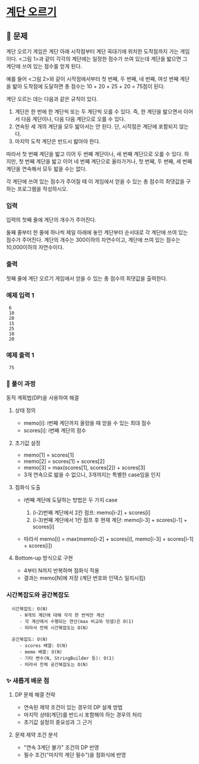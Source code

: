 # [계단 오르기](https://www.acmicpc.net/problem/2579)

## 📌 문제
계단 오르기 게임은 계단 아래 시작점부터 계단 꼭대기에 위치한 도착점까지 가는 게임이다. <그림 1>과 같이 각각의 계단에는 일정한 점수가 쓰여 있는데 계단을 밟으면 그 계단에 쓰여 있는 점수를 얻게 된다.

예를 들어 <그림 2>와 같이 시작점에서부터 첫 번째, 두 번째, 네 번째, 여섯 번째 계단을 밟아 도착점에 도달하면 총 점수는 10 + 20 + 25 + 20 = 75점이 된다.

계단 오르는 데는 다음과 같은 규칙이 있다.

1. 계단은 한 번에 한 계단씩 또는 두 계단씩 오를 수 있다. 즉, 한 계단을 밟으면서 이어서 다음 계단이나, 다음 다음 계단으로 오를 수 있다.
2. 연속된 세 개의 계단을 모두 밟아서는 안 된다. 단, 시작점은 계단에 포함되지 않는다.
3. 마지막 도착 계단은 반드시 밟아야 한다.

따라서 첫 번째 계단을 밟고 이어 두 번째 계단이나, 세 번째 계단으로 오를 수 있다. 하지만, 첫 번째 계단을 밟고 이어 네 번째 계단으로 올라가거나, 첫 번째, 두 번째, 세 번째 계단을 연속해서 모두 밟을 수는 없다.

각 계단에 쓰여 있는 점수가 주어질 때 이 게임에서 얻을 수 있는 총 점수의 최댓값을 구하는 프로그램을 작성하시오.

### 입력
입력의 첫째 줄에 계단의 개수가 주어진다.

둘째 줄부터 한 줄에 하나씩 제일 아래에 놓인 계단부터 순서대로 각 계단에 쓰여 있는 점수가 주어진다. 계단의 개수는 300이하의 자연수이고, 계단에 쓰여 있는 점수는 10,000이하의 자연수이다.

### 출력
첫째 줄에 계단 오르기 게임에서 얻을 수 있는 총 점수의 최댓값을 출력한다.

### 예제 입력 1

     6
     10
     20
     15
     25
     10
     20

### 예제 출력 1

     75


### 🧰 풀이 과정

동적 계획법(DP)을 사용하여 해결

1. 상태 정의
   - memo[i]: i번째 계단까지 올랐을 때 얻을 수 있는 최대 점수
   - scores[i]: i번째 계단의 점수


2. 초기값 설정
   - memo[1] = scores[1]
   - memo[2] = scores[1] + scores[2]
   - memo[3] = max(scores[1], scores[2]) + scores[3]
   - 3개 연속으로 밟을 수 없으니, 3개까지는 특별한 case임을 인지


3. 점화식 도출
   - i번째 계단에 도달하는 방법은 두 가지 case
      1. (i-2)번째 계단에서 2칸 점프: memo[i-2] + scores[i]
      2. (i-3)번째 계단에서 1칸 점프 후 현재 계단: memo[i-3] + scores[i-1] + scores[i]
   
   - 따라서 memo[i] = max(memo[i-2] + scores[i], memo[i-3] + scores[i-1] + scores[i])


4. Bottom-up 방식으로 구현
   - 4부터 N까지 반복하며 점화식 적용
   - 결과는 memo[N]에 저장 (계단 번호와 인덱스 일치시킴)


### 시간복잡도와 공간복잡도

      
      시간복잡도: O(N)
         - N개의 계단에 대해 각각 한 번씩만 계산
         - 각 계산에서 수행되는 연산(max 비교와 덧셈)은 O(1)
         - 따라서 전체 시간복잡도는 O(N)
      
      공간복잡도: O(N)
         - scores 배열: O(N)
         - memo 배열: O(N)
         - 기타 변수(N, StringBuilder 등): O(1)
         - 따라서 전체 공간복잡도는 O(N)



### ✨ 새롭게 배운 점
1. DP 문제 해결 전략
   - 연속된 제약 조건이 있는 경우의 DP 설계 방법
   - 마지막 상태(계단)를 반드시 포함해야 하는 경우의 처리
   - 초기값 설정의 중요성과 그 근거


2. 문제 제약 조건 분석
   - "연속 3계단 불가" 조건의 DP 반영
   - 필수 조건("마지막 계단 필수")을 점화식에 반영

